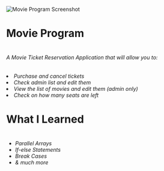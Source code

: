 ![Movie Program Screenshot](https://user-images.githubusercontent.com/98052856/151644958-bdc8efe7-f668-4b68-9800-492c9c26e957.PNG)
<h1> Movie Program <h1>
<h6> A Movie Ticket Reservation Application that will allow you to:<h6>
<li>Purchase and cancel tickets</li>
<li>Check admin list and edit them</li>
<li>View the list of movies and edit them (admin only)</li>
<li>Check on how many seats are left</li>
<h1> What I Learned <h1>
<h6><ul>
<li>Parallel Arrays </li>
<li>If-else Statements </li>
<li>Break Cases</li>
<li>& much more</li>
   <ul>
      <h6>

